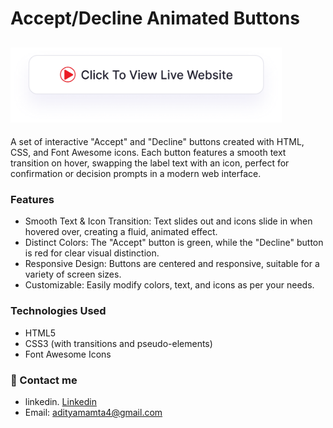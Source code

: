 # Accept/Decline Animated Buttons
## <a href="https://adityamamta.github.io/accept-decline-btn/"><img src="img/readme-btn.png" alt="Click to view live website" height="120"></a>

A set of interactive "Accept" and "Decline" buttons created with HTML, CSS, and Font Awesome icons. Each button features a smooth text transition on hover, swapping the label text with an icon, perfect for confirmation or decision prompts in a modern web interface.

### Features
- Smooth Text & Icon Transition: Text slides out and icons slide in when hovered over, creating a fluid, animated effect.
- Distinct Colors: The "Accept" button is green, while the "Decline" button is red for clear visual distinction.
- Responsive Design: Buttons are centered and responsive, suitable for a variety of screen sizes.
- Customizable: Easily modify colors, text, and icons as per your needs.
### Technologies Used
- HTML5
- CSS3 (with transitions and pseudo-elements)
- Font Awesome Icons

### 💼 Contact me 
- linkedin. [Linkedin](https://www.linkedin.com/in/adityamamta/)
- Email: adityamamta4@gmail.com

<!-- ![preview img](image/card-hover-effect-mockup.png) -->
